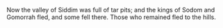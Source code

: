 Now the valley of Siddim was full of tar pits; and the kings of Sodom and Gomorrah fled, and some fell there. Those who remained fled to the hills.